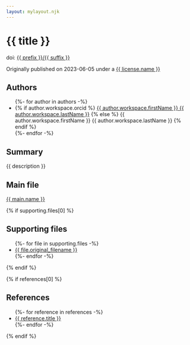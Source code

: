 ```yaml
---
layout: mylayout.njk
---
```

# {{ title }}

doi: <a href="https://doi.org/{{ prefix }}/{{ suffix }}">{{ prefix }}/{{ suffix }}</a>

Originally published on 2023-06-05 under a <a href="{{ license.url }}">{{ license.name }}</a> 

## Authors

<ul>
{%- for author in authors -%}
<li>
{% if author.workspace.orcid %}
<a href="https://orcid.org/{{ author.workspace.orcid }}">{{ author.workspace.firstName }} {{ author.workspace.lastName }}</a>
{% else %}
{{ author.workspace.firstName }} {{ author.workspace.lastName }}
{% endif %}
</li>
{%- endfor -%}
</ul>

## Summary

{{ description }}

## Main file

<a href="{{ main.name }}">{{ main.name }}</a>

{% if supporting.files[0] %}
## Supporting files

<ul>
{%- for file in supporting.files -%}
<li><a href="supporting/{{ file.original_filename }}">{{ file.original_filename }}</a></li>
{%- endfor -%}
</ul>
{% endif %}

{% if references[0] %}
## References

<ul>
{%- for reference in references -%}
<li><a href="https://doi.org/{{reference.prefix}}/{{reference.suffix}}">{{ reference.title }}</a></li>
{%- endfor -%}
</ul>
{% endif %}

